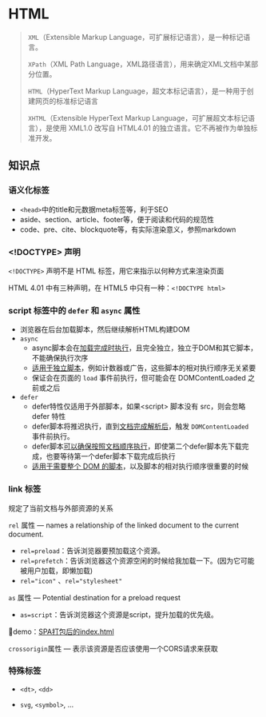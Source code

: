 # HTML

> `XML`（Extensible Markup Language，可扩展标记语言），是一种标记语言。
> 
> `XPath`（XML Path Language，XML路径语言），用来确定XML文档中某部分位置。
> 
> `HTML`（HyperText Markup Language，超文本标记语言），是一种用于创建网页的标准标记语言
> 
> `XHTML`（Extensible HyperText Markup Language，可扩展超文本标记语言），是使用 XML1.0 改写自 HTML4.01 的独立语言。它不再被作为单独标准开发。

## 知识点

### 语义化标签

- `<head>`中的title和元数据meta标签等，利于SEO
- aside、section、article、footer等，便于阅读和代码的规范性
- code、pre、cite、blockquote等，有实际渲染意义，参照markdown

### <!DOCTYPE> 声明

`<!DOCTYPE>` 声明不是 HTML 标签，用它来指示以何种方式来渲染页面

HTML 4.01 中有三种声明，在 HTML5 中只有一种：`<!DOCTYPE html>`

### script 标签中的 `defer` 和 `async` 属性

- 浏览器在后台加载脚本，然后继续解析HTML构建DOM
- `async` 
  - async脚本会在<u>加载完成时执行</u>，且完全独立，独立于DOM和其它脚本，不能确保执行次序
  - <u>适用于独立脚本</u>，例如计数器或广告，这些脚本的相对执行顺序无关紧要
  - 保证会在页面的 `load` 事件前执行，但可能会在 DOMContentLoaded 之前或之后
- `defer` 
  - defer特性仅适用于外部脚本，如果\<script> 脚本没有 src，则会忽略 defer 特性
  - defer脚本将推迟执行，直到<u>文档完成解析后</u>，触发 `DOMContentLoaded ` 事件前执行。
  - defer脚本<u>可以确保按照文档顺序执行</u>，即使第二个defer脚本先下载完成，也要等待第一个defer脚本下载完成后执行
  - <u>适用于需要整个 DOM 的脚本</u>，以及脚本的相对执行顺序很重要的时候

### link 标签

规定了当前文档与外部资源的关系

`rel` 属性 —  names a relationship of the linked document to the current document.

- `rel=preload`：告诉浏览器要预加载这个资源。
- `rel=prefetch`：告诉浏览器这个资源空闲的时候给我加载一下。(因为它可能被用户加载，即懒加载)
- `rel="icon"` 、`rel="stylesheet"`

`as` 属性 — Potential destination for a preload request 

- `as=script`：告诉浏览器这个资源是script，提升加载的优先级。

🌰demo：[SPA打包后的index.html](https://lins403.github.io/vuepress-doc/notesList/vue/vue-cli/vue-cli.html#index-html)

`crossorigin`属性 — 表示该资源是否应该使用一个CORS请求来获取

### 特殊标签

- `<dt>`, `<dd>`

- `svg`, `<symbol>`, ...
